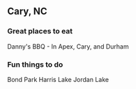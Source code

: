 ## Cary, NC

### Great places to eat
Danny's BBQ - In Apex, Cary, and Durham

### Fun things to do
Bond Park
Harris Lake
Jordan Lake
